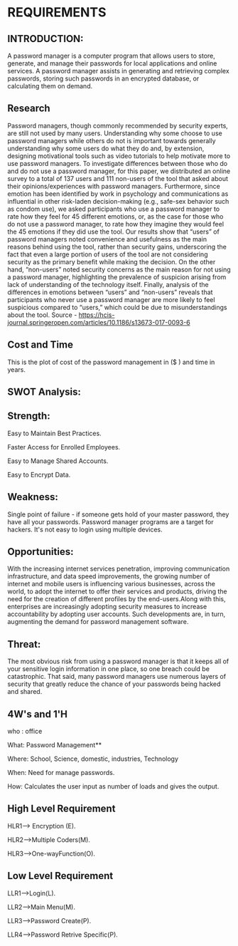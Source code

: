 # REQUIREMENTS
## INTRODUCTION:
A password manager is a computer program that allows users to store, generate, and manage their passwords for local applications and online services.
A password manager assists in generating and retrieving complex passwords, storing such passwords in an encrypted database, or calculating them on demand.

## Research
Password managers, though commonly recommended by security experts, are still not used by many users. Understanding why some choose to use password managers while others do not is important towards generally understanding why some users do what they do and, by extension, designing motivational tools such as video tutorials to help motivate more to use password managers. To investigate differences between those who do and do not use a password manager, for this paper, we distributed an online survey to a total of 137 users and 111 non-users of the tool that asked about their opinions/experiences with password managers. Furthermore, since emotion has been identified by work in psychology and communications as influential in other risk-laden decision-making (e.g., safe-sex behavior such as condom use), we asked participants who use a password manager to rate how they feel for 45 different emotions, or, as the case for those who do not use a password manager, to rate how they imagine they would feel the 45 emotions if they did use the tool. Our results show that “users” of password managers noted convenience and usefulness as the main reasons behind using the tool, rather than security gains, underscoring the fact that even a large portion of users of the tool are not considering security as the primary benefit while making the decision. On the other hand, “non-users” noted security concerns as the main reason for not using a password manager, highlighting the prevalence of suspicion arising from lack of understanding of the technology itself. Finally, analysis of the differences in emotions between “users” and “non-users” reveals that participants who never use a password manager are more likely to feel suspicious compared to “users,” which could be due to misunderstandings about the tool. Source - https://hcis-journal.springeropen.com/articles/10.1186/s13673-017-0093-6
## Cost and Time
This is the plot of cost of the password management in ($ ) and time in years.

## SWOT Analysis:
## Strength:
Easy to Maintain Best Practices.

Faster Access for Enrolled Employees.

Easy to Manage Shared Accounts.

Easy to Encrypt Data.
## Weakness:
Single point of failure - if someone gets hold of your master password, they have all your passwords.
Password manager programs are a target for hackers. It's not easy to login using multiple devices.
## Opportunities:
With the increasing internet services penetration, improving communication infrastructure, and data speed improvements, the growing number of internet and mobile users is influencing various businesses, across the world, to adopt the internet to offer their services and products, driving the need for the creation of different profiles by the end-users.Along with this, enterprises are increasingly adopting security measures to increase accountability by adopting user accounts. Such developments are, in turn, augmenting the demand for password management software.
## Threat:
The most obvious risk from using a password manager is that it keeps all of your sensitive login information in one place, so one breach could be catastrophic. That said, many password managers use numerous layers of security that greatly reduce the chance of your passwords being hacked and shared.
## 4W's and 1'H
who : office

What: Password Management**

Where: School, Science, domestic, industries, Technology

When: Need for manage passwords.

How: Calculates the user input as number of loads and gives the output.
## High Level Requirement
HLR1--> Encryption (E).

HLR2-->Multiple Coders(M).

HLR3-->One-wayFunction(O).

## Low Level Requirement
LLR1-->Login(L).

LLR2-->Main Menu(M).

LLR3-->Password Create(P).

LLR4-->Password Retrive Specific(P).
